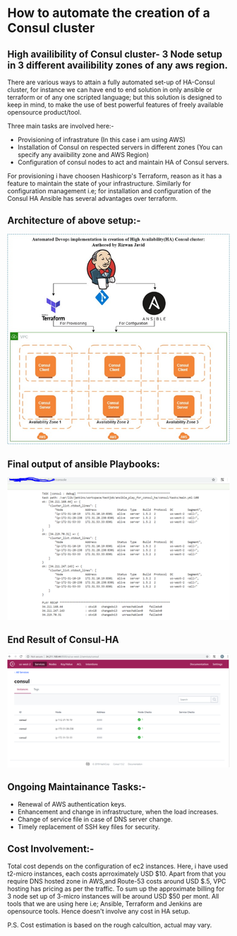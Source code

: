 # How to automate the creation of a Consul cluster
## High availibility of Consul cluster- 3 Node setup in 3 different availibility zones of any aws region. 

 There are various ways to attain a fully automated set-up of HA-Consul cluster, for instance we can have end to end solution in only  ansible or terraform or of any one scripted language; but this solution is designed to keep in mind, to make the use of best powerful features of  freely available opensource product/tool.
 
 Three main tasks are involved here:-
   -  Provisioning of infrastrature (In this case i am using AWS)
   -  Installation of Consul on respected servers in different zones (You can specify any avaiibility zone and AWS Region)
   -  Configuration of consul nodes to act and maintain HA of Consul servers.
   
For provisioning i have choosen Hashicorp's Terraform, reason as it has a feature to maintain the state of your infrastructure. Similarly for configuration management i.e; for installation and configuration  of the Consul HA Ansible has several advantages over terraform.

 ## Architecture of above setup:-
 ![Image](https://github.com/DevopsRizwan/consul-cluster/blob/master/consul.jpg)

## Final output of ansible Playbooks:
![Image](https://github.com/DevopsRizwan/consul-cluster/blob/master/ansible-output.PNG)

## End Result of Consul-HA
![Image](https://github.com/DevopsRizwan/consul-cluster/blob/master/consul-ha.PNG)


## Ongoing Maintainance Tasks:-

- Renewal of AWS authentication keys.
- Enhancement  and change in infrastructure, when the load increases.
- Change of service file in case of DNS server change.
- Timely replacement of SSH key files for security.

## Cost Involvement:-

Total cost depends on the configuration of ec2 instances. Here, i have used t2-micro instances, each costs aprroximately USD $10. Apart from that you require DNS hosted zone in AWS,and Route-53 costs around USD $.5, VPC hosting has pricing as per the traffic. To sum up the approximate billing for 3 node set up of 3-micro instances will be around USD $50 per mont. 
All tools that we are using here i.e; Ansible, Terraform and Jenkins are opensource tools. Hence doesn't involve any cost in HA setup.

P.S. Cost estimation is based on the rough calcultion, actual may vary.
